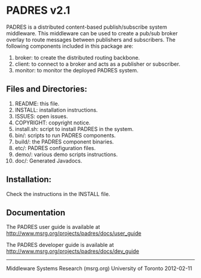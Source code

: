 PADRES v2.1
===========

PADRES is a distributed content-based publish/subscribe system 
middleware. This middleware can be used to create a pub/sub broker 
overlay to route messages between publishers and subscribers. The
following components included in this package are:

1. broker: to create the distributed routing backbone.
2. client: to connect to a broker and acts as a publisher or subscriber. 
3. monitor: to monitor the deployed PADRES system.


Files and Directories:
---------------------
1. README: this file.
2. INSTALL: installation instructions.
2. ISSUES: open issues.
3. COPYRIGHT: copyright notice.
4. install.sh: script to install PADRES in the system.
5. bin/: scripts to run PADRES components. 
6. build/: the PADRES component binaries. 
7. etc/: PADRES configuration files.
8. demo/: various demo scripts instructions.
9. doc/: Generated Javadocs.


Installation:
-------------
Check the instructions in the INSTALL file.


Documentation
-------------
The PADRES user guide is available at
http://www.msrg.org/projects/padres/docs/user_guide

The PADRES developer guide is available at 
http://www.msrg.org/projects/padres/docs/dev_guide


--------------------------------------------------------------------
Middleware Systems Research  (msrg.org)
University of Toronto
2012-02-11

